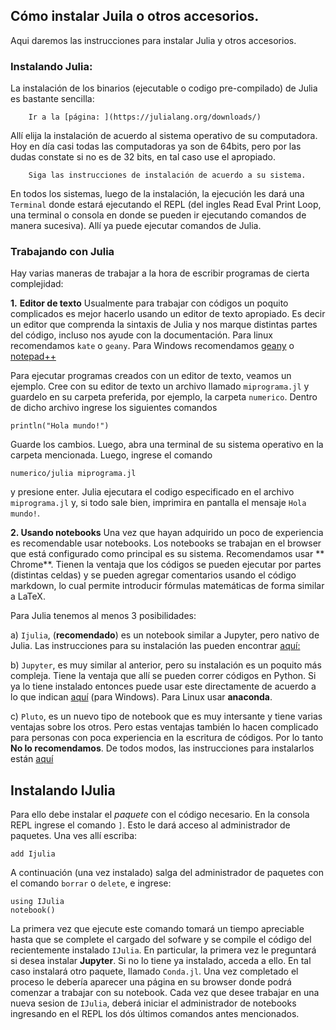 ## Cómo instalar Juila o otros accesorios.

Aqui daremos las instrucciones para instalar Julia y otros accesorios.

### Instalando Julia:

La instalación de los binarios (ejecutable o codigo pre-compilado) de Julia es bastante sencilla:
    
        Ir a la [página: ](https://julialang.org/downloads/)
        
Allí elija la instalación de acuerdo al sistema operativo de su computadora. Hoy en día casi todas las computadoras ya son de 64bits, 
pero por las dudas constate si no es de 32 bits, en tal caso use el apropiado.
        
        Siga las instrucciones de instalación de acuerdo a su sistema. 
        
En todos los sistemas, luego de la instalación, la ejecución les dará una ```Terminal``` donde estará ejecutando el REPL (del ingles Read Eval Print Loop, una terminal o consola en donde se pueden ir ejecutando comandos de manera sucesiva). 
Allí ya puede ejecutar comandos de Julia. 

### Trabajando con Julia

Hay varias maneras de trabajar a la hora de escribir programas de cierta complejidad:
    
**1.** **Editor de texto** Usualmente para trabajar con códigos un poquito complicados es mejor hacerlo usando un editor de texto apropiado. 
    Es decir un editor que comprenda la sintaxis de Julia y nos marque distintas partes del código, 
    incluso nos ayude con la documentación. Para linux recomendamos `kate` o `geany`. Para Windows recomendamos [geany](https://www.geany.org/download/nightly-builds/) o [notepad++](https://notepad-plus-plus.org/downloads/v7.9.3/)
        
   Para ejecutar programas creados con un editor de texto, veamos un ejemplo. Cree con su editor de texto un archivo llamado `miprograma.jl` y guardelo en su carpeta preferida, por ejemplo, la carpeta `numerico`. Dentro de dicho archivo ingrese los siguientes comandos
   
    println("Hola mundo!")
    
   Guarde los cambios. Luego, abra una terminal de su sistema operativo en la carpeta mencionada. Luego, ingrese el comando
   
    numerico/julia miprograma.jl
    
   y presione enter. Julia ejecutara el codigo especificado en el archivo `miprograma.jl` y, si todo sale bien, imprimira en pantalla el mensaje `Hola mundo!`.
    
**2. Usando notebooks** Una vez que hayan adquirido un poco de experiencia es recomendable usar notebooks. 
    Los notebooks se trabajan en el browser que está configurado como principal es su sistema. 
    Recomendamos usar ** Chrome**.
    Tienen la ventaja que los códigos se pueden ejecutar por partes (distintas celdas) y se pueden agregar comentarios usando 
    el código markdown, lo cual permite introducir fórmulas matemáticas de forma similar a LaTeX.
    
   Para Julia tenemos al menos 3 posibilidades: 
        
   a) `Ijulia`, (**recomendado**) es un notebook similar a Jupyter, pero nativo de Julia. Las instrucciones para su instalación las pueden encontrar [aquí:](https://github.com/JuliaLang/IJulia.jl)
        
        
   b) `Jupyter`, es muy similar al anterior, pero su instalación es un poquito más compleja. Tiene la ventaja que allí 
        se pueden correr códigos en Python. Si ya lo tiene instalado entonces puede usar este directamente de acuerdo a lo 
        que indican [aquí](https://datatofish.com/add-julia-to-jupyter/) (para Windows). Para Linux usar **anaconda**.
        
   c) `Pluto`, es un nuevo tipo de notebook que es muy intersante y tiene varias ventajas sobre los otros. Pero estas ventajas también lo hacen complicado para personas con poca experiencia en la escritura de códigos. Por lo tanto **No lo recomendamos**. 
   De todos modos, las instrucciones para instalarlos están [aquí](https://github.com/fonsp/Pluto.jl)
   
 ## Instalando IJulia
 
 Para ello debe instalar el *paquete* con el código necesario. En la consola REPL ingrese el comando `]`. Esto le dará acceso al administrador de paquetes. Una ves allí escriba: 
 
    add Ijulia
    
A continuación (una vez instalado) salga del administrador de paquetes con el comando `borrar` o `delete`, e ingrese:

    using IJulia
    notebook()
    
La primera vez que ejecute este comando tomará un tiempo apreciable hasta que se complete el cargado del sofware y se compile el código del recientemente instalado `IJulia`. En particular, la primera vez le preguntará si desea instalar **Jupyter**. Si no lo tiene ya instalado, acceda a ello. En tal caso instalará otro paquete, llamado `Conda.jl`.
Una vez completado el proceso le debería aparecer una página en su browser donde podrá comenzar a trabajar con su notebook.
Cada vez que desee trabajar en una nueva sesion de `IJulia`, deberá iniciar el administrador de notebooks ingresando en el REPL los dós últimos comandos antes mencionados. 


       
